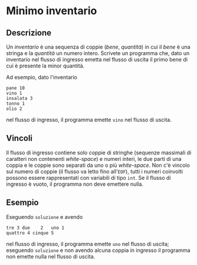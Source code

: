 Minimo inventario
=================

Descrizione
-----------

Un *inventario* è una sequenza di coppie (*bene*, *quantità*) in cui il *bene* è
una stringa e la *quantità* un numero intero. Scrivete un programma che, dato un
inventario nel flusso di ingresso emetta nel flusso di uscita il primo bene di
cui è presente la minor quantità.

Ad esempio, dato l'inventario

    pane 10
    vino 1
    insalata 3
    tonno 1
    olio 2

nel flusso di ingresso, il programma emette `vino` nel flusso di uscita.


Vincoli
-------

Il flusso di ingresso contiene solo coppie di stringhe (sequenze massimali di
caratteri non contenenti *white-space*) e numeri interi, le due parti di una
coppia e le coppie sono separati da uno o più *white-space*. Non c'è vincolo sul
numero di coppie (il flusso va letto fino all'`EOF`), tutti i numeri coinvolti
possono essere rappresentati con variabili di tipo `int`. Se il flusso di
ingresso è vuoto, il programma non deve emettere nulla.


Esempio
-------

Eseguendo `soluzione` e avendo

    tre 3 due	 2   uno 1
    quattro 4 cinque 5

nel flusso di ingresso, il programma emette `uno` nel flusso di uscita; eseguendo
`soluzione` e non avendo alcuna coppia in ingresso il programma non emette nulla
nel flusso di uscita.
